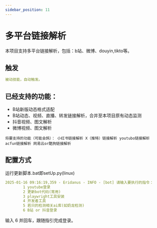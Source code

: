 ```yaml
---
sidebar_position: 11
---
```

# 多平台链接解析

本项目支持多平台链接解析，包括：b站、微博、douyin,tikto等。
## 触发
```yaml
被动技能，自动触发。
```
## 已经支持的功能：
- B站新版动态格式适配
- B站动态、视频、直播、转发链接解析，合并至本项目原有动态监测
- 抖音视频、图文解析
- 微博视频、图文解析

`将要支持的功能（可能会鸽）：
小红书链接解析
X（推特）链接解析
youtubo链接解析
acfun链接解析
网易云or酷狗链接解析`
## 配置方式
运行更新脚本.bat即setUp.py(linux)
```yaml
2025-01-16 09:16:19,359 - Eridanus - INFO - [bot] 请输入要执行的指令：
        1 youtube登录
        2 更新bot代码(常用)
        3 playwright工具安装
        4 开发者工具
        5 若只的检测相关ai库(如奶龙检测)
        6 B站 or 抖音登录
```
输入 6 并回车，跟随指引完成登录。